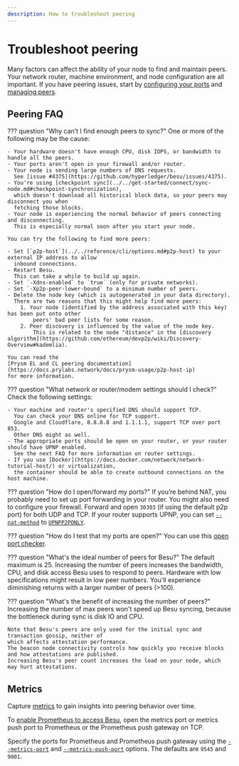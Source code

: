 ```yaml
---
description: How to troubleshoot peering
---
```


# Troubleshoot peering

Many factors can affect the ability of your node to find and maintain peers.
Your network router, machine environment, and node configuration are all important.
If you have peering issues, start by [configuring your ports](../connect/configure-ports.md) and
[managing peers](../connect/manage-peers.md).

## Peering FAQ

??? question "Why can’t I find enough peers to sync?"
    One or more of the following may be the cause:

    - Your hardware doesn't have enough CPU, disk IOPS, or bandwidth to handle all the peers.
    - Your ports aren't open in your firewall and/or router.
    - Your node is sending large numbers of DNS requests.
      See [issue #4375](https://github.com/hyperledger/besu/issues/4375).
    - You're using [checkpoint sync](../../get-started/connect/sync-node.md#checkpoint-synchronization),
      which doesn't download all historical block data, so your peers may disconnect you when
      fetching those blocks.
    - Your node is experiencing the normal behavior of peers connecting and disconnecting.
      This is especially normal soon after you start your node.

    You can try the following to find more peers:

    - Set [`p2p-host`](../../reference/cli/options.md#p2p-host) to your external IP address to allow
      inbound connections.
    - Restart Besu.
      This can take a while to build up again.
    - Set `-Xdns-enabled` to `true` (only for private networks).
    - Set `-Xp2p-peer-lower-bound` to a minimum number of peers.
    - Delete the node key (which is autogenerated in your data directory).
      There are two reasons that this might help find more peers:
        1. Your node (identified by the address associated with this key) has been put onto other
            peers' bad peer lists for some reason.
        2. Peer discovery is influenced by the value of the node key.
            This is related to the node "distance" in the [discovery algorithm](https://github.com/ethereum/devp2p/wiki/Discovery-Overview#kademlia).

    You can read the
    [Prysm EL and CL peering documentation](https://docs.prylabs.network/docs/prysm-usage/p2p-host-ip)
    for more information.

??? question "What network or router/modem settings should I check?"
    Check the following settings:

    - Your machine and router's specified DNS should support TCP.
      You can check your DNS online for TCP support.
      Google and Cloudflare, 8.8.8.8 and 1.1.1.1, support TCP over port 853.
      Other DNS might as well.
    - The appropriate ports should be open on your router, or your router should have UPNP enabled.
      See the next FAQ for more information on router settings.
    - If you use [Docker](https://docs.docker.com/network/network-tutorial-host/) or virtualization,
      the container should be able to create outbound connections on the host machine.

??? question "How do I open/forward my ports?"
    If you’re behind NAT, you probably need to set up port forwarding in your router.
    You might also need to configure your firewall.
    Forward and open `30303` (if using the default p2p port) for both UDP and TCP.
    If your router supports UPNP, you can set
    [`--nat-method`](../../reference/cli/options.md#nat-method) to
    [`UPNPP2PONLY`](../connect/specify-nat.md#upnp).

??? question "How do I test that my ports are open?"
    You can use this [open port checker](https://www.yougetsignal.com/tools/open-ports/).

??? question "What's the ideal number of peers for Besu?"
    The default maximum is 25.
    Increasing the number of peers increases the bandwidth, CPU, and disk access Besu uses to
    respond to peers.
    Hardware with low specifications might result in low peer numbers.
    You'll experience diminishing returns with a larger number of peers (>100).

??? question "What's the benefit of increasing the number of peers?"
    Increasing the number of max peers won't speed up Besu syncing, because the bottleneck during
    sync is disk IO and CPU.

    Note that Besu's peers are only used for the initial sync and transaction gossip, neither of
    which affects attestation performance.
    The beacon node connectivity controls how quickly you receive blocks and how attestations are published.
    Increasing Besu's peer count increases the load on your node, which may hurt attestations.

## Metrics

Capture [metrics](../monitor/index.md) to gain insights into peering behavior over time.

To [enable Prometheus to access Besu](../monitor/metrics.md), open the metrics port or metrics push
port to Prometheus or the Prometheus push gateway on TCP.

Specify the ports for Prometheus and Prometheus push gateway using the
[`--metrics-port`](../../reference/cli/options.md#metrics-port) and
[`--metrics-push-port`](../../reference/cli/options.md#metrics-push-port) options.
The defaults are `9545` and `9001`.
